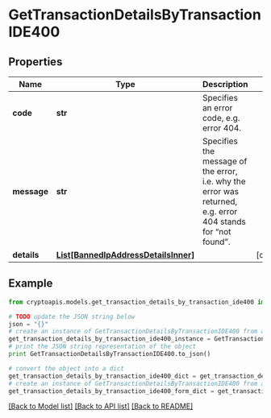 # GetTransactionDetailsByTransactionIDE400


## Properties
Name | Type | Description | Notes
------------ | ------------- | ------------- | -------------
**code** | **str** | Specifies an error code, e.g. error 404. | 
**message** | **str** | Specifies the message of the error, i.e. why the error was returned, e.g. error 404 stands for “not found”. | 
**details** | [**List[BannedIpAddressDetailsInner]**](BannedIpAddressDetailsInner.md) |  | [optional] 

## Example

```python
from cryptoapis.models.get_transaction_details_by_transaction_ide400 import GetTransactionDetailsByTransactionIDE400

# TODO update the JSON string below
json = "{}"
# create an instance of GetTransactionDetailsByTransactionIDE400 from a JSON string
get_transaction_details_by_transaction_ide400_instance = GetTransactionDetailsByTransactionIDE400.from_json(json)
# print the JSON string representation of the object
print GetTransactionDetailsByTransactionIDE400.to_json()

# convert the object into a dict
get_transaction_details_by_transaction_ide400_dict = get_transaction_details_by_transaction_ide400_instance.to_dict()
# create an instance of GetTransactionDetailsByTransactionIDE400 from a dict
get_transaction_details_by_transaction_ide400_form_dict = get_transaction_details_by_transaction_ide400.from_dict(get_transaction_details_by_transaction_ide400_dict)
```
[[Back to Model list]](../README.md#documentation-for-models) [[Back to API list]](../README.md#documentation-for-api-endpoints) [[Back to README]](../README.md)


